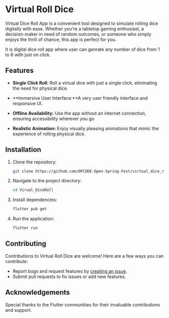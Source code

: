 # Virtual Roll Dice

Virtual Dice Roll App is a convenient tool designed to simulate rolling dice digitally with ease. Whether you're a tabletop gaming enthusiast, a decision-maker in need of random outcomes, or someone who simply enjoys the thrill of chance, this app is perfect for you.

It is digital dice roll app where user can genrate any number of dice from 1 to 6 with just on click.


## Features

- **Single Click Roll**: Roll a virtual dice with just a single click, eliminating the need for physical dice.

- **Immersive User Interface:**A very user friendly interface and responsive UI.
  
- **Offline Availability:** Use the app without an internet connection, ensuring accessibility wherever you go

- **Realistic Animation:** Enjoy visually pleasing animations that mimic the experience of rolling physical dice.


## Installation

1. Clone the repository:

    ```bash
    git clone https://github.com/OPCODE-Open-Spring-Fest/virtual_dice_roll.git
    ```

2. Navigate to the project directory:

    ```bash
    cd Virual_DiceRoll
    ```

3. Install dependencies:

    ```bash
    flutter pub get
    ```

4. Run the application:

    ```bash
    flutter run
    ```

## Contributing

Contributions to Virtual Roll Dice are welcome! Here are a few ways you can contribute:

- Report bugs and request features by [creating an issue](https://github.com/OPCODE-Open-Spring-Fest/virtual_dice_roll/issues).
- Submit pull requests to fix issues or add new features.


## Acknowledgements

Special thanks to the Flutter communities for their invaluable contributions and support.
